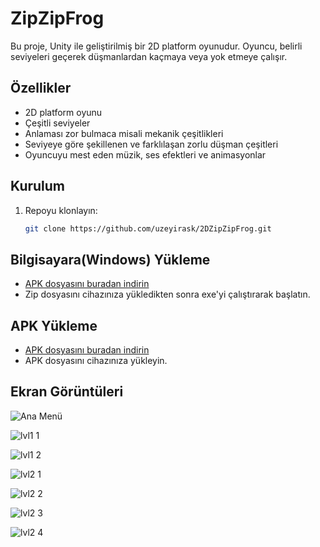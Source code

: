 # ZipZipFrog
Bu proje, Unity ile geliştirilmiş bir 2D platform oyunudur. Oyuncu, belirli seviyeleri geçerek düşmanlardan kaçmaya veya yok etmeye çalışır.
## Özellikler
- 2D platform oyunu
- Çeşitli seviyeler
- Anlaması zor bulmaca misali mekanik çeşitlikleri
- Seviyeye göre şekillenen ve farklılaşan zorlu düşman çeşitleri
- Oyuncuyu mest eden müzik, ses efektleri ve animasyonlar

## Kurulum
1. Repoyu klonlayın:
   ```bash
   git clone https://github.com/uzeyirask/2DZipZipFrog.git

## Bilgisayara(Windows) Yükleme
- [APK dosyasını buradan indirin](https://github.com/uzeyirask/2DZipZipFrog/releases/tag/v1.0-ForPc)
- Zip dosyasını cihazınıza yükledikten sonra exe'yi çalıştırarak başlatın.

## APK Yükleme
- [APK dosyasını buradan indirin](https://github.com/uzeyirask/2DZipZipFrog/releases/download/v1.0-apk/ZipZipForg.apk)
- APK dosyasını cihazınıza yükleyin.

## Ekran Görüntüleri
![Ana Menü](https://github.com/user-attachments/assets/36d66f1c-ddc7-4f0d-89cb-296ce8a43063)

![lvl1 1](https://github.com/user-attachments/assets/7f613490-da03-460d-b34d-db75f336abed)

![lvl1 2](https://github.com/user-attachments/assets/88c93379-e6ba-44f1-9320-ea9b891d43a2)

![lvl2 1](https://github.com/user-attachments/assets/f69cba2b-fc3d-452c-837a-fbd483d2468e)

![lvl2 2](https://github.com/user-attachments/assets/37205ed2-10af-414a-8e16-e2e90ef8fdea)

![lvl2 3](https://github.com/user-attachments/assets/47f98767-b6ea-4425-ac57-101a9e8a9d4a)

![lvl2 4](https://github.com/user-attachments/assets/cc659271-bfff-45f6-8277-8ff13c459ae1)
